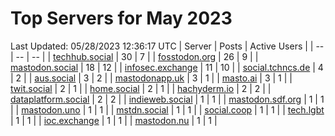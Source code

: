 # Top Servers for May 2023
Last Updated: 05/28/2023 12:36:17 UTC
| Server | Posts | Active Users |
| -- | -- | -- |
| [techhub.social](https://techhub.social/tags/PowerShell) | 30 | 7 |
| [fosstodon.org](https://fosstodon.org/tags/PowerShell) | 26 | 9 |
| [mastodon.social](https://mastodon.social/tags/PowerShell) | 18 | 12 |
| [infosec.exchange](https://infosec.exchange/tags/PowerShell) | 11 | 10 |
| [social.tchncs.de](https://social.tchncs.de/tags/PowerShell) | 4 | 2 |
| [aus.social](https://aus.social/tags/PowerShell) | 3 | 2 |
| [mastodonapp.uk](https://mastodonapp.uk/tags/PowerShell) | 3 | 1 |
| [masto.ai](https://masto.ai/tags/PowerShell) | 3 | 1 |
| [twit.social](https://twit.social/tags/PowerShell) | 2 | 1 |
| [home.social](https://home.social/tags/PowerShell) | 2 | 1 |
| [hachyderm.io](https://hachyderm.io/tags/PowerShell) | 2 | 2 |
| [dataplatform.social](https://dataplatform.social/tags/PowerShell) | 2 | 2 |
| [indieweb.social](https://indieweb.social/tags/PowerShell) | 1 | 1 |
| [mastodon.sdf.org](https://mastodon.sdf.org/tags/PowerShell) | 1 | 1 |
| [mastodon.uno](https://mastodon.uno/tags/PowerShell) | 1 | 1 |
| [mstdn.social](https://mstdn.social/tags/PowerShell) | 1 | 1 |
| [social.coop](https://social.coop/tags/PowerShell) | 1 | 1 |
| [tech.lgbt](https://tech.lgbt/tags/PowerShell) | 1 | 1 |
| [ioc.exchange](https://ioc.exchange/tags/PowerShell) | 1 | 1 |
| [mastodon.nu](https://mastodon.nu/tags/PowerShell) | 1 | 1 |
